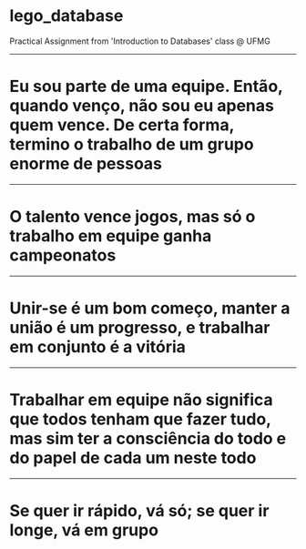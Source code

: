 # lego_database
Practical Assignment from 'Introduction to Databases' class @ UFMG

___
# Eu sou parte de uma equipe. Então, quando venço, não sou eu apenas quem vence. De certa forma, termino o trabalho de um grupo enorme de pessoas

___
# O talento vence jogos, mas só o trabalho em equipe ganha campeonatos

___
# Unir-se é um bom começo, manter a união é um progresso, e trabalhar em conjunto é a vitória

___
# Trabalhar em equipe não significa que todos tenham que fazer tudo, mas sim ter a consciência do todo e do papel de cada um neste todo 

___
# Se quer ir rápido, vá só; se quer ir longe, vá em grupo
